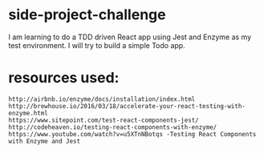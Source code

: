 # side-project-challenge
I am learning to do a TDD driven React app using Jest and Enzyme as my test environment.
I will try to build a simple Todo app.

# resources used:
 ```
 http://airbnb.io/enzyme/docs/installation/index.html
 http://brewhouse.io/2016/03/18/accelerate-your-react-testing-with-enzyme.html
 https://www.sitepoint.com/test-react-components-jest/
 http://codeheaven.io/testing-react-components-with-enzyme/
 https://www.youtube.com/watch?v=u5XTnNBotqs -Testing React Components with Enzyme and Jest
 
 ```
